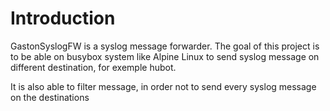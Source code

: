 # Introduction
GastonSyslogFW is a syslog message forwarder. The goal of this project is to be able on busybox system like Alpine Linux to send syslog message on different destination, for exemple hubot. 

It is also able to filter message, in order not to send every syslog message on the destinations
